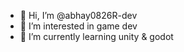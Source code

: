 - 👋 Hi, I’m @abhay0826R-dev
- 👀 I’m interested in game dev
- 🌱 I’m currently learning unity & godot

<!---
abhay0826R-dev/abhay0826R-dev is a ✨ special ✨ repository because its `README.md` (this file) appears on your GitHub profile.
You can click the Preview link to take a look at your changes.
--->
